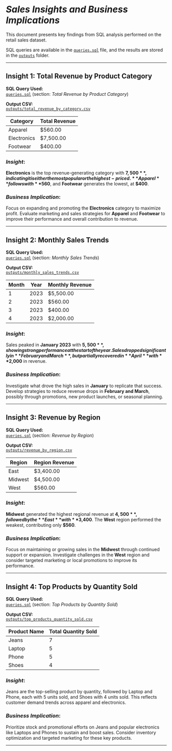 # *Sales Insights and Business Implications*

This document presents key findings from SQL analysis performed on the retail sales dataset. 

SQL queries are available in the [`queries.sql`](./queries.sql) file, and the results are stored in the [`outputs`](./outputs/) folder.

---

## Insight 1: Total Revenue by Product Category

**SQL Query Used:**  
[`queries.sql`](./queries.sql) (section: *Total Revenue by Product Category*)

**Output CSV:**  
[`outputs/total_revenue_by_category.csv`](./outputs/total_revenue_by_category.csv)

| Category     | Total Revenue |
|--------------|---------------|
| Apparel      | $560.00       |
| Electronics  | $7,500.00     |
| Footwear     | $400.00       |


### *Insight*:
**Electronics** is the top revenue-generating category with **$7,500**, indicating it is either the most popular or the highest-priced. **Apparel** follows with **$560**, and **Footwear** generates the lowest, at **$400**.

### *Business Implication*:
Focus on expanding and promoting the **Electronics** category to maximize profit. Evaluate marketing and sales strategies for **Apparel** and **Footwear** to improve their performance and overall contribution to revenue.

---
## Insight 2: Monthly Sales Trends

**SQL Query Used:**  
[`queries.sql`](./queries.sql) (section: *Monthly Sales Trends*)

**Output CSV:**  
[`outputs/monthly_sales_trends.csv`](./outputs/monthly_sales_trends.csv)

| Month | Year | Monthly Revenue |
|-------|------|------------------|
| 1     | 2023 | $5,500.00        |
| 2     | 2023 | $560.00          |
| 3     | 2023 | $400.00          |
| 4     | 2023 | $2,000.00        |

### *Insight*:
Sales peaked in **January 2023** with **$5,500**, showing strong performance at the start of the year. Sales dropped significantly in **February and March**, but partially recovered in **April** with **$2,000** in revenue.

### *Business Implication*:
Investigate what drove the high sales in **January** to replicate that success. Develop strategies to reduce revenue drops in **February and March**, possibly through promotions, new product launches, or seasonal planning.

---
## Insight 3: Revenue by Region

**SQL Query Used:**  
[`queries.sql`](./queries.sql) (section: *Revenue by Region*)

**Output CSV:**  
[`outputs/revenue_by_region.csv`](./outputs/revenue_by_region.csv)

| Region   | Region Revenue |
|----------|----------------|
| East     | $3,400.00      |
| Midwest  | $4,500.00      |
| West     | $560.00        |

### *Insight*:
**Midwest** generated the highest regional revenue at **$4,500**, followed by the **East** with **$3,400**. The **West** region performed the weakest, contributing only **$560**.

### *Business Implication*:
Focus on maintaining or growing sales in the **Midwest** through continued support or expansion. Investigate challenges in the **West** region and consider targeted marketing or local promotions to improve its performance.

---
## Insight 4: Top Products by Quantity Sold

**SQL Query Used:**  
[`queries.sql`](./queries.sql) (section: *Top Products by Quantity Sold*)

**Output CSV:**  
[`outputs/top_products_quantity_sold.csv`](./outputs/top_products_quantity_sold.csv)

| Product Name | Total Quantity Sold |
|--------------|---------------------|
| Jeans        | 7                   |
| Laptop       | 5                   |
| Phone        | 5                   |
| Shoes        | 4                   |

### *Insight*:
Jeans are the top-selling product by quantity, followed by Laptop and Phone, each with 5 units sold, and Shoes with 4 units sold. This reflects customer demand trends across apparel and electronics.

### *Business Implication*:
Prioritize stock and promotional efforts on Jeans and popular electronics like Laptops and Phones to sustain and boost sales. Consider inventory optimization and targeted marketing for these key products.

---
